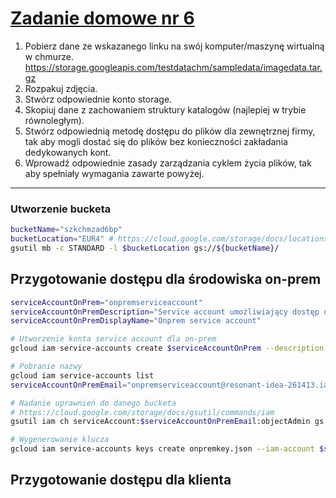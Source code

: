 # [Zadanie domowe nr 6](https://szkolachmury.pl/google-cloud-platform-droga-architekta/tydzien-6-cloud-storage/zadanie-domowe-nr-6/)

1. Pobierz dane ze wskazanego linku na swój komputer/maszynę wirtualną w chmurze.
https://storage.googleapis.com/testdatachm/sampledata/imagedata.tar.gz
2. Rozpakuj zdjęcia.
3. Stwórz odpowiednie konto storage.
4. Skopiuj dane z zachowaniem struktury katalogów (najlepiej w trybie równoległym).
5. Stwórz odpowiednią metodę dostępu do plików dla zewnętrznej firmy, tak aby mogli dostać się do plików bez konieczności zakładania dedykowanych kont.
6. Wprowadź odpowiednie zasady zarządzania cyklem życia plików, tak aby spełniały wymagania zawarte powyżej.

---

### Utworzenie bucketa
```bash
bucketName="szkchmzad6bp"
bucketLocation="EUR4" # https://cloud.google.com/storage/docs/locations#location-dr
gsutil mb -c STANDARD -l $bucketLocation gs://${bucketName}/
```

## Przygotowanie dostępu dla środowiska on-prem
```bash
serviceAccountOnPrem="onpremserviceaccount"
serviceAccountOnPremDescription="Service account umożliwiający dostęp do storage ze środowiska on-prem"
serviceAccountOnPremDisplayName="Onprem service account"

# Utworzenie konta service account dla on-prem
gcloud iam service-accounts create $serviceAccountOnPrem --description "$serviceAccountOnPremDescription" --display-name "$serviceAccountOnPremDisplayName"

# Pobranie nazwy
gcloud iam service-accounts list
serviceAccountOnPremEmail="onpremserviceaccount@resonant-idea-261413.iam.gserviceaccount.com"

# Nadanie uprawnień do danego bucketa
# https://cloud.google.com/storage/docs/gsutil/commands/iam
gsutil iam ch serviceAccount:$serviceAccountOnPremEmail:objectAdmin gs://${bucketName}/

# Wygenerowanie klucza
gcloud iam service-accounts keys create onpremkey.json --iam-account $serviceAccountOnPremEmail
```

## Przygotowanie dostępu dla klienta
```bash
```
